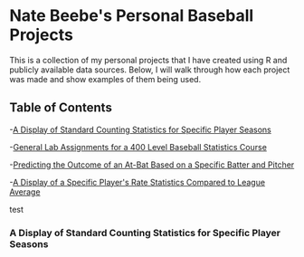 # Nate Beebe's Personal Baseball Projects
This is a collection of my personal projects that I have created using R and publicly available data sources. Below, I will walk through how each project was made and show examples of them being used. 

## Table of Contents
-[A Display of Standard Counting Statistics for Specific Player Seasons](#a-display-of-standard-counting-statistics-for-specific-player-seasons)

-[General Lab Assignments for a 400 Level Baseball Statistics Course](#labs)

-[Predicting the Outcome of an At-Bat Based on a Specific Batter and Pitcher](#abs)

-[A Display of a Specific Player's Rate Statistics Compared to League Average](#rate)


















test

### A Display of Standard Counting Statistics for Specific Player Seasons
